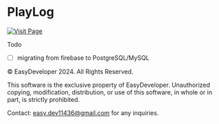 # PlayLog

[![Visit Page](https://img.shields.io/badge/Visit_Page-Click_Here-brightgreen?style=for-the-badge)](https://playlogs.vercel.app)

Todo
- [ ] migrating from firebase to PostgreSQL/MySQL

© EasyDeveloper 2024. All Rights Reserved.

This software is the exclusive property of EasyDeveloper. 
Unauthorized copying, modification, distribution, or use of this software, 
in whole or in part, is strictly prohibited.

Contact: easy.dev11436@gmail.com for any inquiries.
